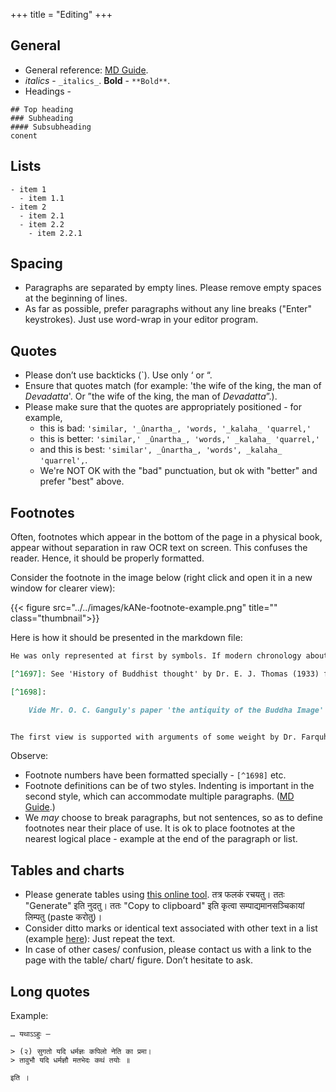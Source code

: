 +++
title = "Editing"
+++

## General
- General reference: [MD Guide](https://www.markdownguide.org/extended-syntax/#footnotes).
- _italics_ - `_italics_`. **Bold** - `**Bold**`.
- Headings -
```
## Top heading
### Subheading
#### Subsubheading 
conent
```

## Lists
```
- item 1
  - item 1.1
- item 2
  - item 2.1
  - item 2.2
    - item 2.2.1
```

## Spacing
- Paragraphs are separated by empty lines. Please remove empty spaces at the beginning of lines.
- As far as possible, prefer paragraphs without any line breaks ("Enter" keystrokes). Just use word-wrap in your editor program.


## Quotes
- Please don’t use backticks (`). Use only ‘ or “.
- Ensure that quotes match (for example: 'the wife of the king, the man of _Devadatta_'. Or ”the wife of the king, the man of _Devadatta_”.). 
- Please make sure that the quotes are appropriately positioned - for example, 
  - this is bad: `'similar, '_ûnartha_, 'words, '_kalaha_ 'quarrel,'`
  - this is better: `'similar,' _ûnartha_, 'words,' _kalaha_ 'quarrel,'`
  - and this is best: `'similar', _ûnartha_, 'words', _kalaha_ 'quarrel',`. 
  - We're NOT OK with the "bad" punctuation, but ok with "better" and prefer "best" above.

## Footnotes
Often, footnotes which appear in the bottom of the page in a physical book, appear without separation in raw OCR text on screen. This confuses the reader. Hence, it should be properly formatted.

Consider the footnote in the image below (right click and open it in a new window for clearer view):

{{< figure src="../../images/kANe-footnote-example.png" title="" class="thumbnail">}}

Here is how it should be presented in the markdown file:

```markdown
He was only represented at first by symbols. If modern chronology about Buddha's ministry is to be followed [^1697] (he was born about 563 B. C. and died about 483 B, C.), it is almost impossible to hold that images of gods originally came to be made in imitation of images or statues of Buddha, since, as we saw above, temples and images of gods had already become widespread throughout India in the 4th or 5th century B. C. [^1698]. 

[^1697]: See 'History of Buddhist thought' by Dr. E. J. Thomas (1933) for these dates.

[^1698]:

    Vide Mr. O. C. Ganguly's paper 'the antiquity of the Buddha Image' in Ostasiatische Zeitschrift Noue Folge XIV, Heft 2/3, whore he adduces very weighty grounds for holding that the beginning of the cult of the worship of the imago of Buddha lies somewhere between 150 B. C. to 50 B. C.


The first view is supported with arguments of some weight by Dr. Farquhar in J. R. A. S. for 1928 pp. 15-23. ...

```

Observe:

- Footnote numbers have been formatted specially - `[^1698]` etc.
- Footnote definitions can be of two styles. Indenting is important in the second style, which can accommodate multiple paragraphs. ([MD Guide](https://www.markdownguide.org/extended-syntax/#footnotes).)
- We _may_ choose to break paragraphs, but not sentences, so as to define footnotes near their place of use. It is ok to place footnotes at the nearest logical place - example at the end of the paragraph or list.

## Tables and charts
- Please generate tables using [this online tool](https://www.tablesgenerator.com/markdown_tables). तत्र फलकं रचयतु। ततः "Generate"  इति नुदतु। ततः "Copy to clipboard" इति कृत्वा सम्पाद्यमानसञ्चिकायां लिम्पतु (paste करोतु)।
- Consider ditto marks or identical text associated with other text in a list (example [here](https://archive.org/details/ashtadhyayi/ashtadhyayi2?view=theater#page/n31/mode/1up)): Just repeat the text.
- In case of other cases/ confusion, please contact us with a link to the page with the table/ chart/ figure. Don’t hesitate to ask.


## Long quotes
Example:
```
… यथाऽऽहुः —

> (२) सुगतो यदि धर्मज्ञः कपिलो नेति का प्रमा।
> तावुभौ यदि धर्मज्ञौ मतभेदः कथं तयोः ॥ 

इति ।

```

